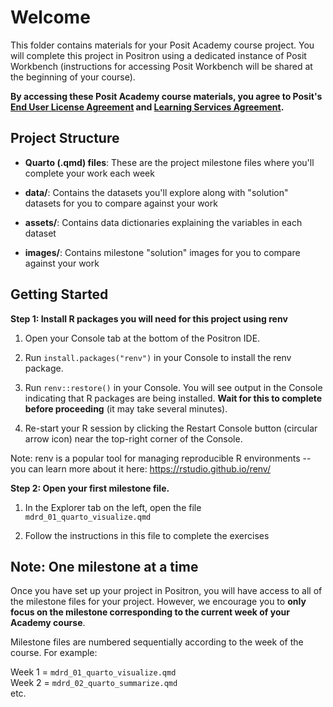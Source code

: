 # Welcome

This folder contains materials for your Posit Academy course project. You will complete this project in Positron using a dedicated instance of Posit Workbench (instructions for accessing Posit Workbench will be shared at the beginning of your course).

**By accessing these Posit Academy course materials, you agree to Posit's [End User License Agreement](https://posit.co/about/eula/) and [Learning Services Agreement](https://posit.co/learning-services-agreement/).**

## Project Structure

- **Quarto (.qmd) files**: These are the project milestone files where you'll complete your work each week

- **data/**: Contains the datasets you'll explore along with "solution" datasets for you to compare against your work

- **assets/**: Contains data dictionaries explaining the variables in each dataset

- **images/**: Contains milestone "solution" images for you to compare against your work

## Getting Started

**Step 1: Install R packages you will need for this project using renv**

1. Open your Console tab at the bottom of the Positron IDE.

2. Run `install.packages("renv")` in your Console to install the renv package.

3. Run `renv::restore()` in your Console.  You will see output in the Console indicating that R packages are being installed. **Wait for this to complete before proceeding** (it may take several minutes).

4. Re-start your R session by clicking the Restart Console button (circular arrow icon) near the top-right corner of the Console.

Note: renv is a popular tool for managing reproducible R environments -- you can learn more about it here: https://rstudio.github.io/renv/

**Step 2: Open your first milestone file.**

1. In the Explorer tab on the left, open the file `mdrd_01_quarto_visualize.qmd`

2. Follow the instructions in this file to complete the exercises

## Note: One milestone at a time

Once you have set up your project in Positron, you will have access to all of the milestone files for your project. However, we encourage you to **only focus on the milestone corresponding to the current week of your Academy course**.

Milestone files are numbered sequentially according to the week of the course. For example:

Week 1 = `mdrd_01_quarto_visualize.qmd`  
Week 2 = `mdrd_02_quarto_summarize.qmd`  
etc.